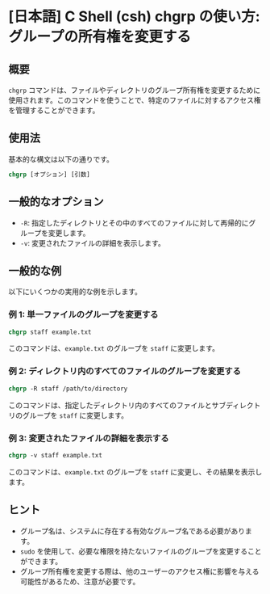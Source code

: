 # [日本語] C Shell (csh) chgrp の使い方: グループの所有権を変更する

## 概要
`chgrp` コマンドは、ファイルやディレクトリのグループ所有権を変更するために使用されます。このコマンドを使うことで、特定のファイルに対するアクセス権を管理することができます。

## 使用法
基本的な構文は以下の通りです。

```csh
chgrp [オプション] [引数]
```

## 一般的なオプション
- `-R`: 指定したディレクトリとその中のすべてのファイルに対して再帰的にグループを変更します。
- `-v`: 変更されたファイルの詳細を表示します。

## 一般的な例
以下にいくつかの実用的な例を示します。

### 例 1: 単一ファイルのグループを変更する
```csh
chgrp staff example.txt
```
このコマンドは、`example.txt` のグループを `staff` に変更します。

### 例 2: ディレクトリ内のすべてのファイルのグループを変更する
```csh
chgrp -R staff /path/to/directory
```
このコマンドは、指定したディレクトリ内のすべてのファイルとサブディレクトリのグループを `staff` に変更します。

### 例 3: 変更されたファイルの詳細を表示する
```csh
chgrp -v staff example.txt
```
このコマンドは、`example.txt` のグループを `staff` に変更し、その結果を表示します。

## ヒント
- グループ名は、システムに存在する有効なグループ名である必要があります。
- `sudo` を使用して、必要な権限を持たないファイルのグループを変更することができます。
- グループ所有権を変更する際は、他のユーザーのアクセス権に影響を与える可能性があるため、注意が必要です。